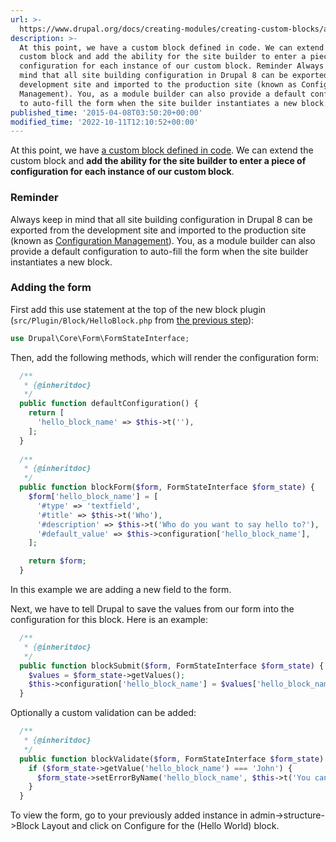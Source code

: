 ```yaml
---
url: >-
  https://www.drupal.org/docs/creating-modules/creating-custom-blocks/add-a-form-to-the-block-configuration
description: >-
  At this point, we have a custom block defined in code. We can extend the
  custom block and add the ability for the site builder to enter a piece of
  configuration for each instance of our custom block. Reminder Always keep in
  mind that all site building configuration in Drupal 8 can be exported from the
  development site and imported to the production site (known as Configuration
  Management). You, as a module builder can also provide a default configuration
  to auto-fill the form when the site builder instantiates a new block.
published_time: '2015-04-08T03:50:20+00:00'
modified_time: '2022-10-11T12:10:52+00:00'
---
```

At this point, we have [a custom block defined in code](https://www.drupal.org/docs/creating-custom-modules/creating-custom-blocks/create-a-custom-block). We can extend the custom block and **add the ability for the site builder to enter a piece of configuration for each instance of our custom block**.

### Reminder

Always keep in mind that all site building configuration in Drupal 8 can be exported from the development site and imported to the production site (known as [Configuration Management](/documentation/administer/config)). You, as a module builder can also provide a default configuration to auto-fill the form when the site builder instantiates a new block.

### Adding the form

First add this use statement at the top of the new block plugin (`src/Plugin/Block/HelloBlock.php` from [the previous step](https://www.drupal.org/docs/creating-custom-modules/creating-custom-blocks/create-a-custom-block)):

```php
use Drupal\Core\Form\FormStateInterface;

```

Then, add the following methods, which will render the configuration form:

```php
  /**
   * {@inheritdoc}
   */  
  public function defaultConfiguration() {
    return [
      'hello_block_name' => $this->t(''),
    ];
  }
  
  /**
   * {@inheritdoc}
   */
  public function blockForm($form, FormStateInterface $form_state) {
    $form['hello_block_name'] = [
      '#type' => 'textfield',
      '#title' => $this->t('Who'),
      '#description' => $this->t('Who do you want to say hello to?'),
      '#default_value' => $this->configuration['hello_block_name'],
    ];

    return $form;
  }

```

In this example we are adding a new field to the form.

Next, we have to tell Drupal to save the values from our form into the configuration for this block. Here is an example:

```php
  /**
   * {@inheritdoc}
   */
  public function blockSubmit($form, FormStateInterface $form_state) {
    $values = $form_state->getValues();
    $this->configuration['hello_block_name'] = $values['hello_block_name'];
  }
```

Optionally a custom validation can be added:

```php
  /**
   * {@inheritdoc}
   */
  public function blockValidate($form, FormStateInterface $form_state) {
    if ($form_state->getValue('hello_block_name') === 'John') {
      $form_state->setErrorByName('hello_block_name', $this->t('You can not say hello to John.'));
    }
  }
```

To view the form, go to your previously added instance in admin->structure->Block Layout and click on Configure for the (Hello World) block.